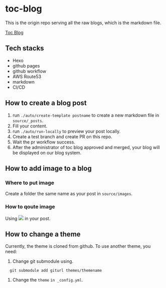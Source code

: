 # toc-blog

This is the origin repo serving all the raw blogs, which is the markdown file.

[Toc Blog](https://blog.toc-platform.com/)

## Tech stacks

- Hexo
- github pages
- github workflow
- AWS Route53
- markdown
- CI/CD

## How to create a blog post

1. run `./auto/create-template postname` to create a new markdown file in `source/_posts`.
1. Fill your content.
1. run `./auto/run-locally` to preview your post locally.
1. Create a test branch and create PR on this repo.
1. Wait the pr workflow success.
1. After the administrator of toc blog approved and merged, your blog will be displayed on our blog system.

## How to add image to a blog

### Where to put image

Create a folder the same name as your post in `source/images`.

### How to qoute image

Using ![](/images/${foldername}/${imagename}) in your post.

## How to change a theme

Currently, the theme is cloned from github. To use another theme, you need:


1. Change git submodule using.

```
  git submodule add giturl themes/themename
```

1. Change the `theme` `in _config.yml`.
